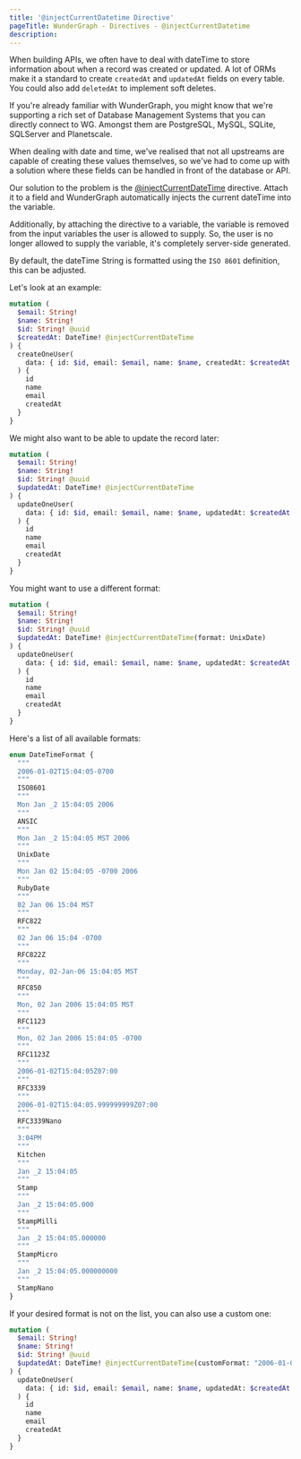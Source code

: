 ```yaml
---
title: '@injectCurrentDatetime Directive'
pageTitle: WunderGraph - Directives - @injectCurrentDatetime
description:
---
```


When building APIs,
we often have to deal with dateTime to store information about when a record was created or updated.
A lot of ORMs make it a standard to create `createdAt` and `updatedAt` fields on every table.
You could also add `deletedAt` to implement soft deletes.

If you're already familiar with WunderGraph,
you might know that we're supporting a rich set of Database Management Systems that you can directly connect to WG.
Amongst them are PostgreSQL, MySQL, SQLite, SQLServer and Planetscale.

When dealing with date and time,
we've realised that not all upstreams are capable of creating these values themselves,
so we've had to come up with a solution where these fields can be handled in front of the database or API.

Our solution to the problem is the [@injectCurrentDateTime](https://docs.wundergraph.com/docs/directives-reference/inject-current-datetime-directive) directive.
Attach it to a field and WunderGraph automatically injects the current dateTime into the variable.

Additionally, by attaching the directive to a variable,
the variable is removed from the input variables the user is allowed to supply.
So, the user is no longer allowed to supply the variable,
it's completely server-side generated.

By default, the dateTime String is formatted using the `ISO 8601` definition,
this can be adjusted.

Let's look at an example:

```graphql
mutation (
  $email: String!
  $name: String!
  $id: String! @uuid
  $createdAt: DateTime! @injectCurrentDateTime
) {
  createOneUser(
    data: { id: $id, email: $email, name: $name, createdAt: $createdAt }
  ) {
    id
    name
    email
    createdAt
  }
}
```

We might also want to be able to update the record later:

```graphql
mutation (
  $email: String!
  $name: String!
  $id: String! @uuid
  $updatedAt: DateTime! @injectCurrentDateTime
) {
  updateOneUser(
    data: { id: $id, email: $email, name: $name, updatedAt: $createdAt }
  ) {
    id
    name
    email
    createdAt
  }
}
```

You might want to use a different format:

```graphql
mutation (
  $email: String!
  $name: String!
  $id: String! @uuid
  $updatedAt: DateTime! @injectCurrentDateTime(format: UnixDate)
) {
  updateOneUser(
    data: { id: $id, email: $email, name: $name, updatedAt: $createdAt }
  ) {
    id
    name
    email
    createdAt
  }
}
```

Here's a list of all available formats:

```graphql
enum DateTimeFormat {
  """
  2006-01-02T15:04:05-0700
  """
  ISO8601
  """
  Mon Jan _2 15:04:05 2006
  """
  ANSIC
  """
  Mon Jan _2 15:04:05 MST 2006
  """
  UnixDate
  """
  Mon Jan 02 15:04:05 -0700 2006
  """
  RubyDate
  """
  02 Jan 06 15:04 MST
  """
  RFC822
  """
  02 Jan 06 15:04 -0700
  """
  RFC822Z
  """
  Monday, 02-Jan-06 15:04:05 MST
  """
  RFC850
  """
  Mon, 02 Jan 2006 15:04:05 MST
  """
  RFC1123
  """
  Mon, 02 Jan 2006 15:04:05 -0700
  """
  RFC1123Z
  """
  2006-01-02T15:04:05Z07:00
  """
  RFC3339
  """
  2006-01-02T15:04:05.999999999Z07:00
  """
  RFC3339Nano
  """
  3:04PM
  """
  Kitchen
  """
  Jan _2 15:04:05
  """
  Stamp
  """
  Jan _2 15:04:05.000
  """
  StampMilli
  """
  Jan _2 15:04:05.000000
  """
  StampMicro
  """
  Jan _2 15:04:05.000000000
  """
  StampNano
}
```

If your desired format is not on the list,
you can also use a custom one:

```graphql
mutation (
  $email: String!
  $name: String!
  $id: String! @uuid
  $updatedAt: DateTime! @injectCurrentDateTime(customFormat: "2006-01-02")
) {
  updateOneUser(
    data: { id: $id, email: $email, name: $name, updatedAt: $createdAt }
  ) {
    id
    name
    email
    createdAt
  }
}
```
